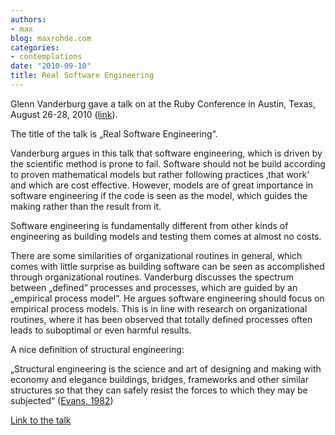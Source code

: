 ```yaml
---
authors:
- max
blog: maxrohde.com
categories:
- contemplations
date: "2010-09-10"
title: Real Software Engineering
---
```


Glenn Vanderburg gave a talk on at the Ruby Conference in Austin, Texas, August 26-28, 2010 ([link](http://confreaks.net/videos/282-lsrc2010-real-software-engineering)).

The title of the talk is „Real Software Engineering“.

Vanderburg argues in this talk that software engineering, which is driven by the scientific method is prone to fail. Software should not be build according to proven mathematical models but rather following practices ‚that work‘ and which are cost effective. However, models are of great importance in software engineering if the code is seen as the model, which guides the making rather than the result from it.

Software engineering is fundamentally different from other kinds of engineering as building models and testing them comes at almost no costs.

There are some similarities of organizational routines in general, which comes with little surprise as building software can be seen as accomplished through organizational routines. Vanderburg discusses the spectrum between „defined“ processes and processes, which are guided by an „empirical process model“. He argues software engineering should focus on empirical process models. This is in line with research on organizational routines, where it has been observed that totally defined processes often leads to suboptimal or even harmful results.

A nice definition of structural engineering:

„Structural engineering is the science and art of designing and making with economy and elegance buildings, bridges, frameworks and other similar structures so that they can safely resist the forces to which they may be subjected“ ([Evans, 1982](http://www.citeulike.org/user/mxro/article/7806199))

[Link to the talk](http://confreaks.net/videos/282-lsrc2010-real-software-engineering)
